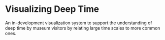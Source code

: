 # Visualizing Deep Time

An in-development visualization system to support the understanding of deep time by museum visitors by relating large
time scales to more common ones.